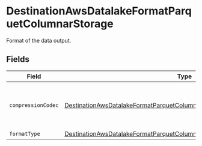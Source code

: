 # DestinationAwsDatalakeFormatParquetColumnarStorage

Format of the data output.


## Fields

| Field                                                                                                                                                                           | Type                                                                                                                                                                            | Required                                                                                                                                                                        | Description                                                                                                                                                                     |
| ------------------------------------------------------------------------------------------------------------------------------------------------------------------------------- | ------------------------------------------------------------------------------------------------------------------------------------------------------------------------------- | ------------------------------------------------------------------------------------------------------------------------------------------------------------------------------- | ------------------------------------------------------------------------------------------------------------------------------------------------------------------------------- |
| `compressionCodec`                                                                                                                                                              | [DestinationAwsDatalakeFormatParquetColumnarStorageCompressionCodecOptional](../../models/shared/DestinationAwsDatalakeFormatParquetColumnarStorageCompressionCodecOptional.md) | :heavy_minus_sign:                                                                                                                                                              | The compression algorithm used to compress data.                                                                                                                                |
| `formatType`                                                                                                                                                                    | [DestinationAwsDatalakeFormatParquetColumnarStorageFormatTypeWildcard](../../models/shared/DestinationAwsDatalakeFormatParquetColumnarStorageFormatTypeWildcard.md)             | :heavy_minus_sign:                                                                                                                                                              | N/A                                                                                                                                                                             |